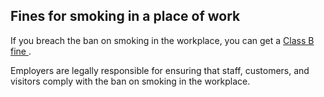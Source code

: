 ##  Fines for smoking in a place of work

If you breach the ban on smoking in the workplace, you can get a [ Class B
fine ](/en/justice/criminal-law/criminal-trial/fines-for-criminal-offences/) .

Employers are legally responsible for ensuring that staff, customers, and
visitors comply with the ban on smoking in the workplace.

